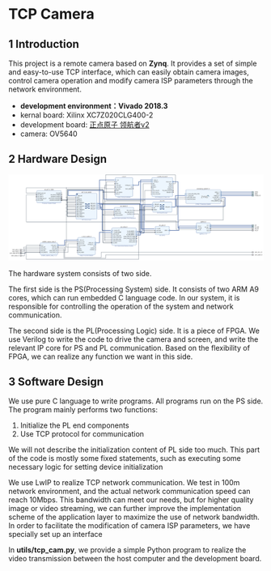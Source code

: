 # TCP Camera



## 1 Introduction

This project is a remote camera based on **Zynq**. It provides a set of simple and easy-to-use TCP interface, which can easily obtain camera images, control camera operation and modify camera ISP parameters through the network environment.

* **development environment：Vivado 2018.3**
* kernal board: Xilinx XC7Z020CLG400-2
* development board: [正点原子 领航者v2](https://detail.tmall.com/item.htm?id=609032204975&ali_refid=a3_430673_1006:1267360122:N:Z/UJ/uYBRIIpeEvXe/K1Rg==:afc3084df3cc6a47573a14115ccabe48&ali_trackid=1_afc3084df3cc6a47573a14115ccabe48&spm=a2e0b.20350158.31919782.1&skuId=4283333461236)
* camera: OV5640

## 2 Hardware Design

![Hardware design](img/1.png)

The hardware system consists of two side. 

The first side is the PS(Processing System) side. It consists of two ARM A9 cores, which can run embedded C language code. In our system, it is responsible for controlling the operation of the system and network communication.

The second side is the PL(Processing Logic) side. It is a piece of FPGA. We use Verilog to write the code to drive the camera and screen, and write the relevant IP core for PS and PL communication. Based on the flexibility of FPGA, we can realize any function we want in this side.

## 3 Software Design

We use pure C language to write programs. All programs run on the PS side. The program mainly performs two functions:

1. Initialize the PL end components
2. Use TCP protocol for communication

We will not describe the initialization content of PL side too much. This part of the code is mostly some fixed statements, such as executing some necessary logic for setting device initialization

We use LwIP to realize TCP network communication. We test in 100m network environment, and the actual network communication speed can reach 10Mbps. This bandwidth can meet our needs, but for higher quality image or video streaming, we can further improve the implementation scheme of the application layer to maximize the use of network bandwidth. In order to facilitate the modification of camera ISP parameters, we have specially set up an interface

In **utils/tcp_cam.py**, we provide a simple Python program to realize the video transmission between the host computer and the development board.